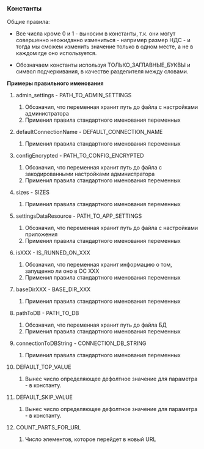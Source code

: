 ### Константы

Общие правила:
- Все числа кроме 0 и 1 - выносим в константы, т.к. они могут совершенно неожиданно измениться - например размер НДС - и тогда мы сможем изменить значение только в одном месте, а не в каждом где оно используется.

- Обозначаем константы используя ТОЛЬКО_ЗАГЛАВНЫЕ_БУКВЫ и символ подчеркивания, в качестве разделителя между словами.  

**Примеры правильного именования**

1. admin_settings - PATH_TO_ADMIN_SETTINGS 
    1. Обозначил, что переменная хранит путь до файла с настройками администратора  
    2. Применил правила стандартного именования переменных

2. defaultConnectionName - DEFAULT_CONNECTION_NAME  
    1. Применил правила стандартного именования переменных

3. configEncrypted - PATH_TO_CONFIG_ENCRYPTED
    1. Обозначил, что переменная хранит путь до файла с закодированными настройками администратора  
    2. Применил правила стандартного именования переменных

4. sizes - SIZES
    1. Применил правила стандартного именования переменных

5. settingsDataResource - PATH_TO_APP_SETTINGS
    1. Обозначил, что переменная хранит путь до файла с настройками приложения  
    2. Применил правила стандартного именования переменных
 
 6. isXXX - IS_RUNNED_ON_XXX
    1. Обозначил, что переменная хранит информацию о том, запущенно ли оно в ОС XXX 
    2. Применил правила стандартного именования переменных
 
 7. baseDirXXX - BASE_DIR_XXX
     1. Применил правила стандартного именования переменных
 
 8. pathToDB - PATH_TO_DB
    1. Обозначил, что переменная хранит путь до файла БД  
    2. Применил правила стандартного именования переменных
  
 9. connectionToDBString - CONNECTION_DB_STRING
     1. Применил правила стандартного именования переменных

10. DEFAULT_TOP_VALUE
    1. Вынес число определяющее дефолтное значение для параметра - в константу. 
 
11. DEFAULT_SKIP_VALUE
    1. Вынес число определяющее дефолтное значение для параметра - в константу. 
 
12. COUNT_PARTS_FOR_URL
    1. Число элементов, которое перейдет в новый URL

 
